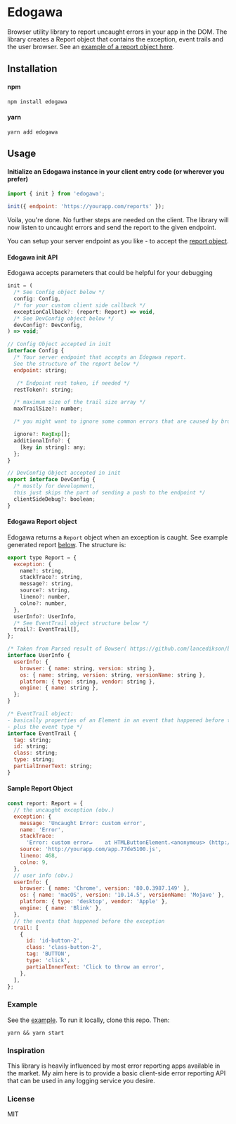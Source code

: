 # Edogawa

Browser utility library to report uncaught errors in your app in the DOM. The library creates a Report object that contains the exception, event trails and the user browser. See an [example of a report object here](https://github.com/undrafted/edogawa#sample-report-object).

## Installation

#### npm

```
npm install edogawa
```

#### yarn

```
yarn add edogawa
```

## Usage

#### Initialize an Edogawa instance in your client entry code (or wherever you prefer)

```js
import { init } from 'edogawa';

init({ endpoint: 'https://yourapp.com/reports' });
```

Voila, you're done.
No further steps are needed on the client. The library will now listen to uncaught errors and send the report to the given endpoint.

You can setup your server endpoint as you like - to accept the [report object](https://github.com/undrafted/edogawa#sample-report-object).

#### Edogawa init API

Edogawa accepts parameters that could be helpful for your debugging

```js
init = (
  /* See Config object below */
  config: Config,
  /* for your custom client side callback */
  exceptionCallback?: (report: Report) => void,
  /* See DevConfig object below */
  devConfig?: DevConfig,
) => void;

// Config Object accepted in init
interface Config {
  /* Your server endpoint that accepts an Edogawa report.
  See the structure of the report below */
  endpoint: string;

   /* Endpoint rest token, if needed */
  restToken?: string;

  /* maximum size of the trail size array */
  maxTrailSize?: number;

  /* you might want to ignore some common errors that are caused by browser extensions, etc. */

  ignore?: RegExp[];
  additionalInfo?: {
    [key in string]: any;
  };
}

// DevConfig Object accepted in init
export interface DevConfig {
  /* mostly for development,
  this just skips the part of sending a push to the endpoint */
  clientSideDebug?: boolean;
}
```

#### Edogawa Report object

Edogawa returns a `Report` object when an exception is caught. See example generated report [below](https://github.com/undrafted/edogawa#sample-report-object). The structure is:

```js
export type Report = {
  exception: {
    name?: string,
    stackTrace?: string,
    message?: string,
    source?: string,
    lineno?: number,
    colno?: number,
  },
  userInfo?: UserInfo,
  /* See EventTrail object structure below */
  trail?: EventTrail[],
};

/* Taken from Parsed result of Bowser( https://github.com/lancedikson/bowser)*/
interface UserInfo {
  userInfo: {
    browser: { name: string, version: string },
    os: { name: string, version: string, versionName: string },
    platform: { type: string, vendor: string },
    engine: { name: string },
  };
}

/* EventTrail object:
- basically properties of an Element in an event that happened before the exception
- plus the event type */
interface EventTrail {
  tag: string;
  id: string;
  class: string;
  type: string;
  partialInnerText: string;
}
```

#### Sample Report Object

```js
const report: Report = {
  // the uncaught exception (obv.)
  exception: {
    message: 'Uncaught Error: custom error',
    name: 'Error',
    stackTrace:
      'Error: custom error↵    at HTMLButtonElement.<anonymous> (http://yourapp.com/app.77de5100.js)',
    source: 'http://yourapp.com/app.77de5100.js',
    lineno: 468,
    colno: 9,
  },
  // user info (obv.)
  userInfo: {
    browser: { name: 'Chrome', version: '80.0.3987.149' },
    os: { name: 'macOS', version: '10.14.5', versionName: 'Mojave' },
    platform: { type: 'desktop', vendor: 'Apple' },
    engine: { name: 'Blink' },
  },
  // the events that happened before the exception
  trail: [
    {
      id: 'id-button-2',
      class: 'class-button-2',
      tag: 'BUTTON',
      type: 'click',
      partialInnerText: 'Click to throw an error',
    },
  ],
};
```

### Example

See the [example](https://github.com/undrafted/edogawa/tree/master/example). To run it locally, clone this repo. Then:

```
yarn && yarn start
```

### Inspiration

This library is heavily influenced by most error reporting apps available in the market. My aim here is to provide a basic client-side error reporting API that can be used in any logging service you desire.

### License

MIT
